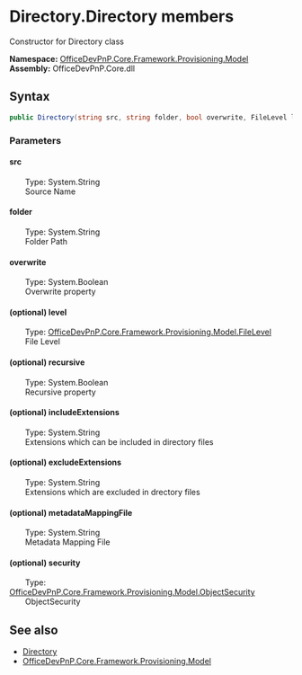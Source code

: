# Directory.Directory members 
 Constructor for Directory class   

**Namespace:** [OfficeDevPnP.Core.Framework.Provisioning.Model](OfficeDevPnP.Core.Framework.Provisioning.Model.md)  
**Assembly:** OfficeDevPnP.Core.dll  
## Syntax
```C#
public Directory(string src, string folder, bool overwrite, FileLevel level, bool recursive, string includeExtensions, string excludeExtensions, string metadataMappingFile, ObjectSecurity security)
```
### Parameters
#### src  
&emsp;&emsp;Type: System.String  
&emsp;&emsp;Source Name  


#### folder  
&emsp;&emsp;Type: System.String  
&emsp;&emsp;Folder Path  


#### overwrite  
&emsp;&emsp;Type: System.Boolean  
&emsp;&emsp;Overwrite property  


#### (optional) level  
&emsp;&emsp;Type: [OfficeDevPnP.Core.Framework.Provisioning.Model.FileLevel](OfficeDevPnP.Core.Framework.Provisioning.Model.FileLevel.md)  
&emsp;&emsp;File Level  


#### (optional) recursive  
&emsp;&emsp;Type: System.Boolean  
&emsp;&emsp;Recursive property  


#### (optional) includeExtensions  
&emsp;&emsp;Type: System.String  
&emsp;&emsp;Extensions which can be included in directory files  


#### (optional) excludeExtensions  
&emsp;&emsp;Type: System.String  
&emsp;&emsp;Extensions which are excluded in drectory files  


#### (optional) metadataMappingFile  
&emsp;&emsp;Type: System.String  
&emsp;&emsp;Metadata Mapping File  


#### (optional) security  
&emsp;&emsp;Type: [OfficeDevPnP.Core.Framework.Provisioning.Model.ObjectSecurity](OfficeDevPnP.Core.Framework.Provisioning.Model.ObjectSecurity.md)  
&emsp;&emsp;ObjectSecurity  


## See also
- [Directory](OfficeDevPnP.Core.Framework.Provisioning.Model.Directory.md)
- [OfficeDevPnP.Core.Framework.Provisioning.Model](OfficeDevPnP.Core.Framework.Provisioning.Model.md)
